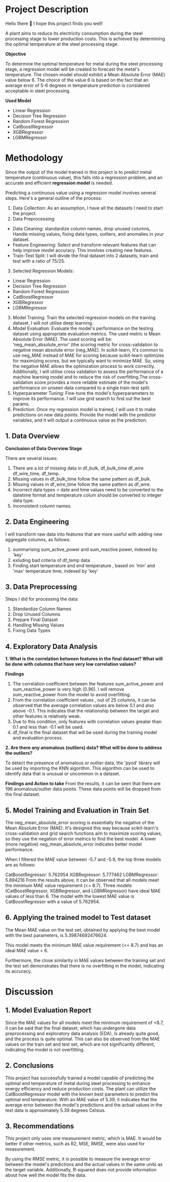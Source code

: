 ﻿# Project Description

Hello there :wave:
I hope this project finds you well!

A plant aims to reduce its electricity consumption during the steel processing stage to lower production costs. This is achieved by determining the optimal temperature at the steel processing stage.

**Objective**

To determine the optimal temperature for metal during the steel processing stage, a regression model will be created to forecast the metal's temperature. The chosen model should exhibit a Mean Absolute Error (MAE) value below 6. The choice of the value 6 is based on the fact that an average error of 5-6 degrees in temperature prediction is considered acceptable in steel processing.

**Used Model**
- Linear Regression
- Decision Tree Regression
- Random Forest Regression
- CatBoostRegressor
- XGBRegressor
- LGBMRegressor

# Methodology

Since the output of the model trained in this project is to predict metal temperature (continuous value), this falls into a regression problem, and an accurate and efficient **regression model** is needed.

Predicting a continuous value using a regression model involves several steps. Here's a general outline of the process:
1. Data Collection: As an assumption, I have all the datasets I need to start the project.
2. Data Preprocessing:
- Data Cleaning: standardize column names, drop unused columns, Handle missing values, fixing data types, outliers, and anomalies in your dataset.
- Feature Engineering: Select and transform relevant features that can help improve model accuracy. This involves creating new features.
- Train-Test Split: I will divide the final dataset into 2 datasets, train and test with a ratio of 75/25.
3. Selected Regression Models:
- Linear Regression
- Decision Tree Regression
- Random Forest Regression
- CatBoostRegressor
- XGBRegressor
- LGBMRegressor
3. Model Training: Train the selected regression models on the training dataset. I will not utilise deep learning.
4. Model Evaluation: Evaluate the model's performance on the testing dataset using appropriate evaluation metrics. The used metric is Mean Absolute Error (MAE). The used scoring will be: 'neg_mean_absolute_error' (the scoring metric for cross-validation to negative mean absolute error (neg_MAE). In scikit-learn, it's common to use neg_MAE instead of MAE for scoring because scikit-learn optimizes for maximizing scores, but we typically want to minimize MAE. So, using the negative MAE allows the optimization process to work correctly. Additionally, I will utilise cross validation to assess the performance of a machine learning model and to reduce the risk of overfitting.The cross-validation score provides a more reliable estimate of the model's performance on unseen data compared to a single train-test split.
5. Hyperparameter Tuning: Fine-tune the model's hyperparameters to improve its performance. I will use grid search to find out the best params.
6. Prediction: Once my regression model is trained, I will use it to make predictions on new data points. Provide the model with the predictor variables, and it will output a continuous value as the prediction.

## 1. Data Overview

**Conclusion of Data Overview Stage**

There are several issues:

1. There are a lot of missing data in df_bulk, df_bulk_time df_wire df_wire_time, df_temp.
2. Missing values in df_bulk_time follow the same pattern as df_bulk.
3. Missing values in df_wire_time follow the same pattern as df_wire.
4. Incorrect data types > date and time values need to be converted to the datetime format and temperature colum should be converted to integer data type.
5. Inconsistent column names.

## 2. Data Engineering

   I will transform raw data into features that are more useful with adding new aggregate columns, as follows:

1. summarising sum_active_power and sum_reactive power, indexed by 'key'
2. exluding bad criteria of df_temp data
3. Finding start temperature and end temperature , based on 'min' and 'max' temperature time, indexed by 'key'


## 3. Data Preprocessing

Steps I did for processing the data:
1. Standardize Column Names
2. Drop Unused Columns
3. Prepare Final Dataset
4. Handling Missing Values
5. Fixing Data Types

## 4. Exploratory Data Analysis

**1. What is the correlation between features in the final dataset? What will be done with columns that have very low correlation values?**

**Findings**
1. The correlation coefficient between the features sum_active_power and sum_reactive_power is very high (0.96). I will remove sum_reactive_power from the model to avoid overfitting.
2. From the correlation coefficient values , out of 25 columns, it can be observed that the average correlation values are below 0.1 and also above -0.1. This indicates that the relationship between the target and other features is relatively weak.
3. Due to this condition, only features with correlation values greater than 0.1 and less than -0.1 will be used.
4. df_final is the final dataset that will be used during the training model and evaluation process.

**2. Are there any anomalous (outliers) data? What will be done to address the outliers?**

To detect the presence of anomalous or outlier data, the 'pyod' library will be used by importing the KNN algorithm. This algorithm can be used to identify data that is unusual or uncommon in a dataset.

**Findings and Action to take**
From the results, it can be seen that there are 196 anomalous/outlier data points. These data points will be dropped from the final dataset.

## 5. Model Training and Evaluation in Train Set

The neg_mean_absolute_error scoring is essentially the negative of the Mean Absolute Error (MAE). It's designed this way because scikit-learn's cross-validation and grid search functions aim to maximize scoring values, so they use the negation of error metrics to find the best model. A lower (more negative) neg_mean_absolute_error indicates better model performance.

When I filtered the MAE value between -5.7 and -5.9, the top three models are as follows:

CatBoostRegressor: 5.762954
XGBRegressor: 5.777462
LGBMRegressor: 5.894216
From the results above, it can be observed that all models meet the minimum MAE value requirement (<= 8.7). Three models (CatBoostRegressor, XGBRegressor, and LGBMRegressor) have ideal MAE values of less than 6. The model with the lowest MAE value is CatBoostRegressor with a value of 5.762954.

## 6. Applying the trained model to Test dataset

The Mean MAE value on the test set, obtained by applying the best model with the best parameters, is 5.39874692476624.

This model meets the minimum MAE value requirement (<= 8.7) and has an ideal MAE value < 6.

Furthermore, the close similarity in MAE values between the training set and the test set demonstrates that there is no overfitting in the model, indicating its accuracy.

# Discussion

## 1. Model Evaluation Report
Since the MAE values for all models meet the minimum requirement of <8.7, it can be said that the final dataset, which has undergone data preprocessing and exploratory data analysis (EDA), is already quite good, and the process is quite optimal. This can also be observed from the MAE values on the train set and test set, which are not significantly different, indicating the model is not overfitting.

## 2. Conclusions

This project has successfully trained a model capable of predicting the optimal end temperature of metal during steel processing to enhance energy efficiency and reduce production costs. The plant can utilize the CatBoostRegressor model with the known best parameters to predict the optimal end temperature. With an MAE value of 5.39, it indicates that the average error between the model's predictions and the actual values in the test data is approximately 5.39 degrees Celsius.

## 3. Recommendations

This project only uses one measurement metric, which is MAE. It would be better if other metrics, such as R2, MSE, RMSE, were also used for measurement.

  By using the RMSE metric, it is possible to measure the average error between the model's predictions and the actual values in the same units as the target variable. Additionally, R-squared does not provide information about how well the model fits the data.
